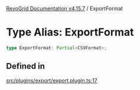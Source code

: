[RevoGrid Documentation v4.15.7](README.md) / ExportFormat

# Type Alias: ExportFormat

```ts
type ExportFormat: Partial<CSVFormat>;
```

## Defined in

[src/plugins/export/export.plugin.ts:17](https://github.com/revolist/revogrid/blob/4b66617ba213e84ecc08d523780ce49415de163a/src/plugins/export/export.plugin.ts#L17)
